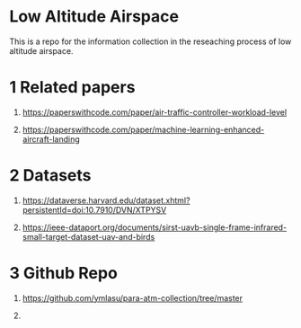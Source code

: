 # Low Altitude Airspace
This is a repo for the information collection in the reseaching process of low altitude airspace.

# 1 Related papers
  1. https://paperswithcode.com/paper/air-traffic-controller-workload-level
    
  2. https://paperswithcode.com/paper/machine-learning-enhanced-aircraft-landing
 

# 2 Datasets

  1. https://dataverse.harvard.edu/dataset.xhtml?persistentId=doi:10.7910/DVN/XTPYSV

  2. https://ieee-dataport.org/documents/sirst-uavb-single-frame-infrared-small-target-dataset-uav-and-birds


# 3 Github Repo

  1. https://github.com/ymlasu/para-atm-collection/tree/master

  2. 
